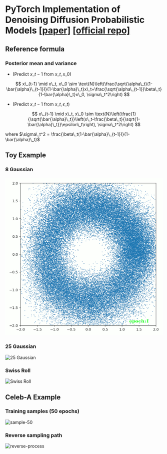 # PyTorch Implementation of Denoising Diffusion Probabilistic Models [[paper]](https://arxiv.org/abs/2006.11239) [[official repo]](https://github.com/hojonathanho/diffusion)


## Reference formula

### Posterior mean and variance

- (Predict $x\_{t-1}$ from $x\_t, x\_0$) 

$$ x\_{t-1} \mid x\_t, x\_0 \sim \text{N}\left(\frac{\sqrt{\alpha\_t}(1-\bar{\alpha}\_{t-1})}{1-\bar{\alpha}\_t}x\_t+\frac{\sqrt{\alpha\_{t-1}}\beta\_t}{1-\bar{\alpha}\_t}x\_0, \sigma\_t^2\right) $$

- (Predict $x\_{t-1}$ from $x\_t, \epsilon\_t$) 


$$ x\_{t-1} \mid x\_t, x\_0 \sim \text{N}\left(\frac{1}{\sqrt{\bar{\alpha}\_t}}\left(x\_t-\frac{\beta\_t}{\sqrt{1-\bar{\alpha}\_t}}\epsilon\_t\right), \sigma\_t^2\right) $$

where $\sigma\_t^2 = \frac{\beta\_t(1-\bar{\alpha}\_{t-1})}{1-\bar{\alpha}\_t}$

## Toy Example

### 8 Gaussian
![8 Gaussian](./assets/gaussian8.gif)

### 25 Gaussian
![25 Gaussian](./assets/gaussian25.gif)

### Swiss Roll
![Swiss Roll](./assets/swissroll.gif)

## Celeb-A Example

### Training samples (50 epochs)
![sample-50](./assets/celeba-sample-50.gif)

### Reverse sampling path
![reverse-process](./assets/celeba-reverse-process.gif)
